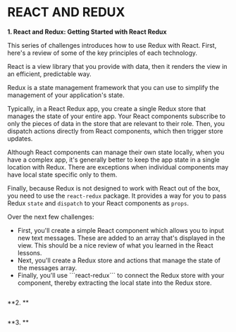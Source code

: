 # REACT AND REDUX

**1. React and Redux: Getting Started with React Redux**

This series of challenges introduces how to use Redux with React. First, here's a review of some of the key principles of each technology.

React is a view library that you provide with data, then it renders the view in an efficient, predictable way.

Redux is a state management framework that you can use to simplify the management of your application's state.

Typically, in a React Redux app, you create a single Redux store that manages the state of your entire app. Your React components subscribe to only the pieces of data in the store that are relevant to their role. Then, you dispatch actions directly from React components, which then trigger store updates.

Although React components can manage their own state locally, when you have a complex app, it's generally better to keep the app state in a single location with Redux. There are exceptions when individual components may have local state specific only to them.

Finally, because Redux is not designed to work with React out of the box, you need to use the ```react-redux``` package. It provides a way for you to pass Redux ```state``` and ```dispatch``` to your React components as ```props```.

Over the next few challenges:
<ul>
<li>First, you'll create a simple React component which allows you to input new text messages. These are added to an array that's displayed in the view. This should be a nice review of what you learned in the React lessons.</li>

<li>Next, you'll create a Redux store and actions that manage the state of the messages array.</li>

<li>Finally, you'll use ```react-redux``` to connect the Redux store with your component, thereby extracting the local state into the Redux store.</li>
</ul>

```javascript
```

**2. **

```javascript
```

**3. **

```javascript
```

```javascript
```

```javascript
```

```javascript
```

```javascript
```

```javascript
```
